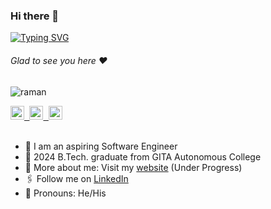 ### Hi there 👋

[![Typing SVG](https://readme-typing-svg.herokuapp.com?color=%2336BCF7&lines=This+is+Raman+Kumar+Gupta)](https://git.io/typing-svg)

###### Glad to see you here :heart:

<p align="left"> <img src="https://komarev.com/ghpvc/?username=shumbul&label=Views&color=blue&style=plastic" alt="raman" /> </p>
   
<a href="https://www.linkedin.com/in/raman-gupta-b49277202/">
  <kbd>
  <img align="centre" alt="raman's LinkedIn" width="22px" src="https://cdn-icons-png.flaticon.com/512/174/174857.png" />
</a>
  
 <a href="https://instagram.com/mrraman_2002?igshid=ZDc4ODBmNjlmNQ==">
  <kbd>
  <img align="centre" alt="raman's Instagram" width="22px" src="https://upload.wikimedia.org/wikipedia/commons/thumb/e/e7/Instagram_logo_2016.svg/2048px-Instagram_logo_2016.svg.png" />
</a>
  
<a href="https://twitter.com/Ramankg2002">
<kbd>
<img align="centre" alt="raman's Twitter" width="22px" src="https://www.iconpacks.net/icons/2/free-twitter-logo-icon-2429-thumb.png" />
</a>
 

<br/>
<br/>

- 🏢 I am an aspiring Software Engineer
- 🏫 2024 B.Tech. graduate from GITA Autonomous College
- 🙋‍ More about me: Visit my [website]() (Under Progress)
- 🖇 Follow me on [LinkedIn](https://www.linkedin.com/in/raman-gupta-b49277202/)
- 👯 Pronouns: He/His

<!--
**Ramank2002/Ramank2002** is a ✨ _special_ ✨ repository because its `README.md` (this file) appears on your GitHub profile.

Here are some ideas to get you started:

- 🔭 I’m currently working on ...
- 🌱 I’m currently learning ...
- 👯 I’m looking to collaborate on ...
- 🤔 I’m looking for help with ...
- 💬 Ask me about ...
- 📫 How to reach me: ...
- 😄 Pronouns: ...
- ⚡ Fun fact: ...
-->

